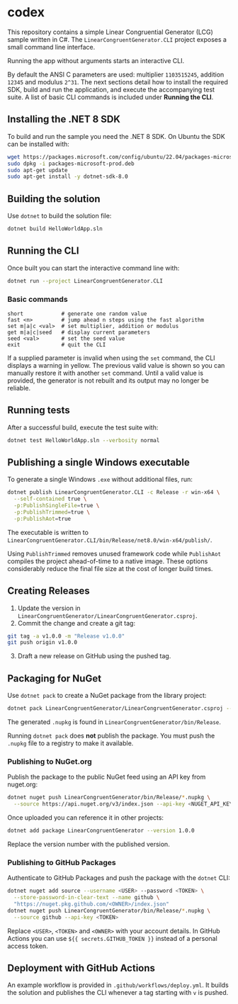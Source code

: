 # codex
This repository contains a simple Linear Congruential Generator (LCG) sample
written in C#. The `LinearCongruentGenerator.CLI` project exposes a small command line
interface.

Running the app without arguments starts an interactive CLI.

By default the ANSI C parameters are used: multiplier `1103515245`, addition
`12345` and modulus `2^31`. The next sections detail how to install the
required SDK, build and run the application, and execute the accompanying test
suite. A list of basic CLI commands is included under **Running the CLI**.


## Installing the .NET 8 SDK

To build and run the sample you need the .NET 8 SDK. On Ubuntu the SDK can be
installed with:

```bash
wget https://packages.microsoft.com/config/ubuntu/22.04/packages-microsoft-prod.deb -O packages-microsoft-prod.deb
sudo dpkg -i packages-microsoft-prod.deb
sudo apt-get update
sudo apt-get install -y dotnet-sdk-8.0
```

## Building the solution

Use `dotnet` to build the solution file:

```bash
dotnet build HelloWorldApp.sln
```

## Running the CLI

Once built you can start the interactive command line with:

```bash
dotnet run --project LinearCongruentGenerator.CLI
```

### Basic commands

```
short            # generate one random value
fast <n>         # jump ahead n steps using the fast algorithm
set m|a|c <val>  # set multiplier, addition or modulus
get m|a|c|seed   # display current parameters
seed <val>       # set the seed value
exit             # quit the CLI
```

If a supplied parameter is invalid when using the `set` command, the CLI
displays a warning in yellow. The previous valid value is shown so you can
manually restore it with another `set` command. Until a valid value is
provided, the generator is not rebuilt and its output may no longer be
reliable.

## Running tests

After a successful build, execute the test suite with:

```bash
dotnet test HelloWorldApp.sln --verbosity normal
```

## Publishing a single Windows executable

To generate a single Windows `.exe` without additional files, run:

```bash
dotnet publish LinearCongruentGenerator.CLI -c Release -r win-x64 \
  --self-contained true \
  -p:PublishSingleFile=true \
  -p:PublishTrimmed=true \
  -p:PublishAot=true
```

The executable is written to `LinearCongruentGenerator.CLI/bin/Release/net8.0/win-x64/publish/`.

Using `PublishTrimmed` removes unused framework code while `PublishAot` compiles
the project ahead-of-time to a native image. These options considerably reduce
the final file size at the cost of longer build times.


## Creating Releases

1. Update the version in `LinearCongruentGenerator/LinearCongruentGenerator.csproj`.
2. Commit the change and create a git tag:

```bash
git tag -a v1.0.0 -m "Release v1.0.0"
git push origin v1.0.0
```

3. Draft a new release on GitHub using the pushed tag.


## Packaging for NuGet

Use `dotnet pack` to create a NuGet package from the library project:

```bash
dotnet pack LinearCongruentGenerator/LinearCongruentGenerator.csproj --configuration Release
```

The generated `.nupkg` is found in `LinearCongruentGenerator/bin/Release`.

Running `dotnet pack` does **not** publish the package. You must push the
`.nupkg` file to a registry to make it available.

### Publishing to NuGet.org

Publish the package to the public NuGet feed using an API key from nuget.org:

```bash
dotnet nuget push LinearCongruentGenerator/bin/Release/*.nupkg \
  --source https://api.nuget.org/v3/index.json --api-key <NUGET_API_KEY>
```

Once uploaded you can reference it in other projects:

```bash
dotnet add package LinearCongruentGenerator --version 1.0.0
```

Replace the version number with the published version.

### Publishing to GitHub Packages

Authenticate to GitHub Packages and push the package with the `dotnet` CLI:

```bash
dotnet nuget add source --username <USER> --password <TOKEN> \
  --store-password-in-clear-text --name github \
  "https://nuget.pkg.github.com/<OWNER>/index.json"
dotnet nuget push LinearCongruentGenerator/bin/Release/*.nupkg \
  --source github --api-key <TOKEN>
```

Replace `<USER>`, `<TOKEN>` and `<OWNER>` with your account details. In GitHub
Actions you can use `${{ secrets.GITHUB_TOKEN }}` instead of a personal access
token.


## Deployment with GitHub Actions

An example workflow is provided in `.github/workflows/deploy.yml`. It builds the solution and publishes the CLI whenever a tag starting with `v` is pushed.
